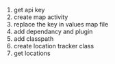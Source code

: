 1. get api key
2. create map activity
3. replace the key in values map file
4. add dependancy and plugin
5. add classpath
6. create location tracker class 
7. get locations 
